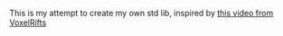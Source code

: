 This is my attempt to create my own std lib, inspired by [this video from VoxelRifts](https://www.youtube.com/watch?v=lMvFWKHhVZ0&t=1s)



